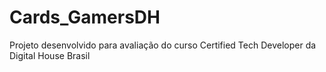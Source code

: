 # Cards_GamersDH
 Projeto desenvolvido para avaliação do curso  Certified Tech Developer da Digital House Brasil
